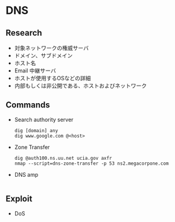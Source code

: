 # DNS
## Research
  - 対象ネットワークの権威サーバ
  - ドメイン、サブドメイン
  - ホスト名
  - Email 中継サーバ
  - ホストが使用するOSなどの詳細
  - 内部もしくは非公開である、ホストおよびネットワーク

## Commands
  - Search authority server
    ~~~
    dig [domain] any
    dig www.google.com @<host>
    ~~~

  - Zone Transfer
    ~~~
    dig @auth100.ns.uu.net ucia.gov axfr
    nmap --script=dns-zone-transfer -p 53 ns2.megacorpone.com
    ~~~

  - DNS amp
    ~~~
    ~~~

## Exploit
  - DoS

